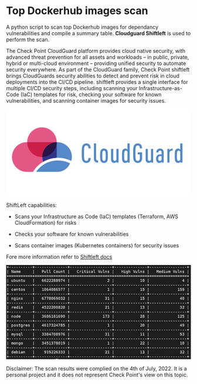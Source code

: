 # Top Dockerhub images scan
A python script to scan top Dockerhub images for dependancy vulnerabilities and compile a summary table. **Cloudguard Shiftleft** is used to perform the scan.

The Check Point CloudGuard platform provides cloud native security, with advanced threat prevention for all assets and workloads – in public, private, hybrid or multi-cloud environment – providing unified security to automate security everywhere. As part of the CloudGuard family, Check Point shiftleft brings CloudGuards security abilities to detect and prevent risk in cloud deployments into the CI/CD pipeline. shiftleft provides a single interface for multiple CI/CD security steps, including scanning your Infrastructure-as-Code (IaC) templates for risk, checking your software for known vulnerabilities, and scanning container images for security issues.

[![Cloudguard](https://github.com/sai051192/Top-Dockerhub-images-scan/raw/main/cloudguard-tile.png "Cloudguard")](https://github.com/sai051192/Top-Dockerhub-images-scan/raw/main/cloudguard-tile.png "Cloudguard")

ShiftLeft capabilities:

- Scans your Infrastructure as Code (IaC) templates (Terraform, AWS CloudFormation) for risks

- Checks your software for known vulnerabilities

- Scans container images (Kubernetes containers) for security issues

Fore more information refer to [Shiftleft docs](https://github.com/dome9/shiftleft "Shiftleft docs")


[![Scan results](https://github.com/sai051192/Top-Dockerhub-images-scan/raw/main/dockhub%20scan%20results.jpeg "Scan results")](https://github.com/sai051192/Top-Dockerhub-images-scan/raw/main/dockhub%20scan%20results.jpeg "Scan results")

Disclaimer: The scan results were complied on the 4th of July, 2022. It is a personal project and it does not represent Check Point's view on this topic.
